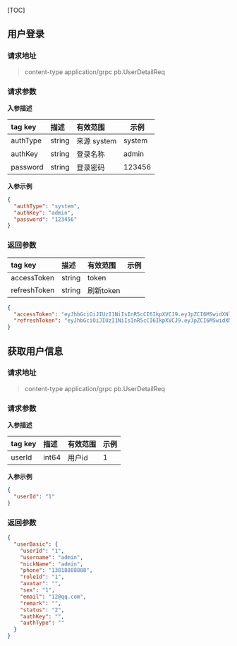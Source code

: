 [TOC]
## 用户登录

### 请求地址
>content-type	application/grpc
>pb.UserDetailReq

### 请求参数

**入参描述**

|tag key| 描述    | 有效范围       | 示例     |
|:----    |:------|:-----------|--------|
|authType | string | 来源  system | system |
|authKey | string | 登录名称       | admin  |
|password | string | 登录密码       | 123456 |

**入参示例**
```json
{
  "authType": "system",
  "authKey": "admin",
  "password": "123456"
}
```

### 返回参数

|tag key| 描述    | 有效范围    | 示例     |
|:----    |:------|:--------|--------|
|accessToken | string | token   |  |
|refreshToken | string | 刷新token |   |

```json
{
  "accessToken": "eyJhbGciOiJIUzI1NiIsInR5cCI6IkpXVCJ9.eyJpZCI6MSwidXNlcm5hbWUiOiJhZG1pbiIsImlzcyI6ImdvLW1pbmRvYyIsImV4cCI6MTY3Mzc4NDI0M30.9euIuvsfKqBsX1xCGQxgoXDror3Lng3GQF8g1VMqfSI",
  "refreshToken": "eyJhbGciOiJIUzI1NiIsInR5cCI6IkpXVCJ9.eyJpZCI6MSwidXNlcm5hbWUiOiJhZG1pbiIsImlzcyI6ImdvLW1pbmRvYyIsImV4cCI6MTY3Mzc4Nzg0M30.klQ4gnKLCjacEP1mBEc3PQ_bzRDzx5BWQgyw9p6-Nsg"
}
```




## 获取用户信息

### 请求地址
>content-type	application/grpc
>pb.UserDetailReq

### 请求参数

**入参描述**

|tag key|描述| 有效范围    | 示例  |
|:----    |:---|:--------|-----|
|userId |int64 | 用户id    | 1   |

**入参示例**
```json
{
  "userId": "1"
}
```
### 返回参数
```json
{
  "userBasic": {
    "userId": "1",
    "username": "admin",
    "nickName": "admin",
    "phone": "13818888888",
    "roleId": "1",
    "avatar": "",
    "sex": "1",
    "email": "12@qq.com",
    "remark": "",
    "status": "2",
    "authKey": "",
    "authType": ""
  }
}
```

